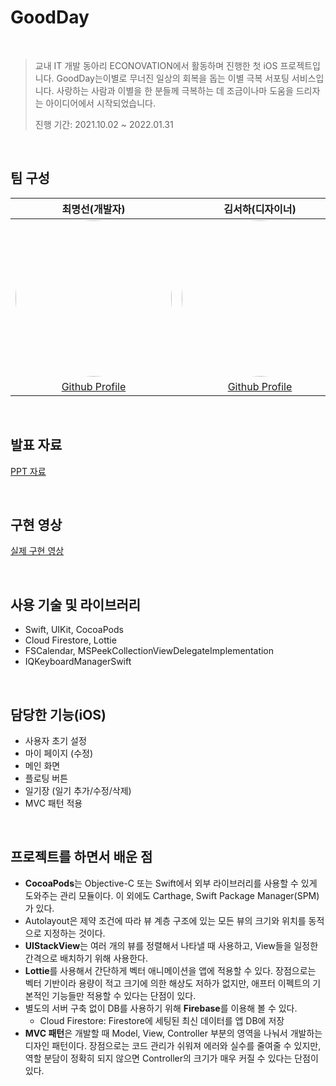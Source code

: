 # GoodDay

<br/>

> 교내 IT 개발 동아리 ECONOVATION에서 활동하며 진행한 첫 iOS 프로젝트입니다. GoodDay는이별로 무너진 일상의 회복을 돕는 이별 극복 서포팅 서비스입니다. 사랑하는 사람과 이별을 한 분들께 극복하는 데 조금이나마 도움을 드리자는 아이디어에서 시작되었습니다.
>
> 진행 기간: 2021.10.02 ~ 2022.01.31

<br/>

## 팀 구성

|                        최명선(개발자)                        |                       김서하(디자이너)                       |                        임채승(개발자)                        |                        김시형(기획자)                        |
| :----------------------------------------------------------: | :----------------------------------------------------------: | :----------------------------------------------------------: | :----------------------------------------------------------: |
| <img src="https://avatars.githubusercontent.com/u/74762699?s=400&u=44a002eb9bfd2be6f192a6f994f9552d081060b8&v=4" width="250" height="250" style="border-radius: 50%;"/> | <img src="https://avatars.githubusercontent.com/u/88692742?v=4" width="250" height="250" style="border-radius: 50%;"/> | <img src="https://user-images.githubusercontent.com/74762699/235291759-473da611-567a-43ec-af51-bc8627219b63.png" width="250" height="250" style="border-radius: 50%;"/> | <img src="https://ca.slack-edge.com/TCV8K3NA2-U02G2CGTTKM-a73336e657b2-512" width="250" height="250" style="border-radius: 50%;"/> |
|      [Github Profile](https://github.com/myungsun7782)       |        [Github Profile](https://github.com/jnuseoha)         |        [Github Profile](https://github.com/loopy-lim)        |        [Github Profile](https://github.com/Si-hyeong)        |

<br/>

## 발표 자료 

[PPT 자료](https://drive.google.com/file/d/1HVAfJ9USgU0J-YSKeaFui9VHGYKqGyVU/view?usp=sharing)

<br/>

## 구현 영상

[실제 구현 영상](https://www.youtube.com/watch?v=DVJ2_99pwEE)

<br/>

## 사용 기술 및 라이브러리

- Swift, UIKit, CocoaPods
- Cloud Firestore, Lottie
- FSCalendar, MSPeekCollectionViewDelegateImplementation
- IQKeyboardManagerSwift

<br/>

## 담당한 기능(iOS)

- 사용자 초기 설정
- 마이 페이지 (수정)
- 메인 화면
- 플로팅 버튼
- 일기장 (일기 추가/수정/삭제)
- MVC 패턴 적용

<br/>

## 프로젝트를 하면서 배운 점 

- **CocoaPods**는 Objective-C 또는 Swift에서 외부 라이브러리를 사용할 수 있게 도와주는 관리 모듈이다. 이 외에도 Carthage, Swift Package Manager(SPM)가 있다.
- Autolayout은 제약 조건에 따라 뷰 계층 구조에 있는 모든 뷰의 크기와 위치를 동적으로 지정하는 것이다.
- **UIStackView**는 여러 개의 뷰를 정렬해서 나타낼 때 사용하고, View들을 일정한 간격으로 배치하기 위해 사용한다.
- **Lottie**를 사용해서 간단하게 벡터 애니메이션을 앱에 적용할 수 있다. 장점으로는 벡터 기반이라 용량이 적고 크기에 의한 해상도 저하가 없지만, 애프터 이펙트의 기본적인 기능들만 적용할 수 있다는 단점이 있다.
- 별도의 서버 구축 없이 DB를 사용하기 위해 **Firebase**를 이용해 볼 수 있다.
  - Cloud Firestore: Firestore에 세팅된 최신 데이터를 앱 DB에 저장
- **MVC 패턴**은 개발할 때 Model, View, Controller 부분의 영역을 나눠서 개발하는 디자인 패턴이다. 장점으로는 코드 관리가 쉬워져 에러와 실수를 줄여줄 수 있지만, 역할 분담이 정확히 되지 않으면 Controller의 크기가 매우 커질 수 있다는 단점이 있다.

